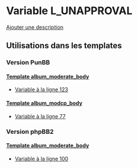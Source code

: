 # Variable L_UNAPPROVAL
[Ajouter une description](https://fa-tvars.appspot.com/var/L_UNAPPROVAL)

## Utilisations dans les templates

### Version PunBB

#### [Template album_moderate_body](punbb/album_moderate_body.md)
* [Variable &agrave; la ligne 123](../punbb/album_moderate_body.tpl#L123)

#### [Template album_modcp_body](punbb/album_modcp_body.md)
* [Variable &agrave; la ligne 77](../punbb/album_modcp_body.tpl#L77)

### Version phpBB2

#### [Template album_moderate_body](subsilver/album_moderate_body.md)
* [Variable &agrave; la ligne 100](../subsilver/album_moderate_body.tpl#L100)